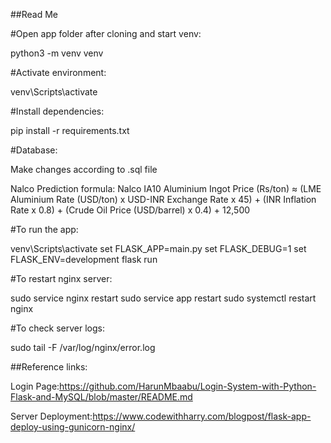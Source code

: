 ##Read Me

#Open app folder after cloning and start venv:

python3 -m venv venv

#Activate environment:

venv\Scripts\activate

#Install dependencies:

pip install -r requirements.txt

#Database:

Make changes according to .sql file

Nalco Prediction formula:
Nalco IA10 Aluminium Ingot Price (Rs/ton) ≈ (LME Aluminium Rate (USD/ton) x USD-INR Exchange Rate x 45) + (INR Inflation Rate x 0.8) + (Crude Oil Price (USD/barrel) x 0.4) + 12,500

#To run the app:

venv\Scripts\activate
set FLASK_APP=main.py
set FLASK_DEBUG=1
set FLASK_ENV=development
flask run

#To restart nginx server:

sudo service nginx restart
sudo service app restart
sudo systemctl restart nginx

#To check server logs:

sudo tail -F /var/log/nginx/error.log 



##Reference links:

Login Page:https://github.com/HarunMbaabu/Login-System-with-Python-Flask-and-MySQL/blob/master/README.md

Server Deployment:https://www.codewithharry.com/blogpost/flask-app-deploy-using-gunicorn-nginx/